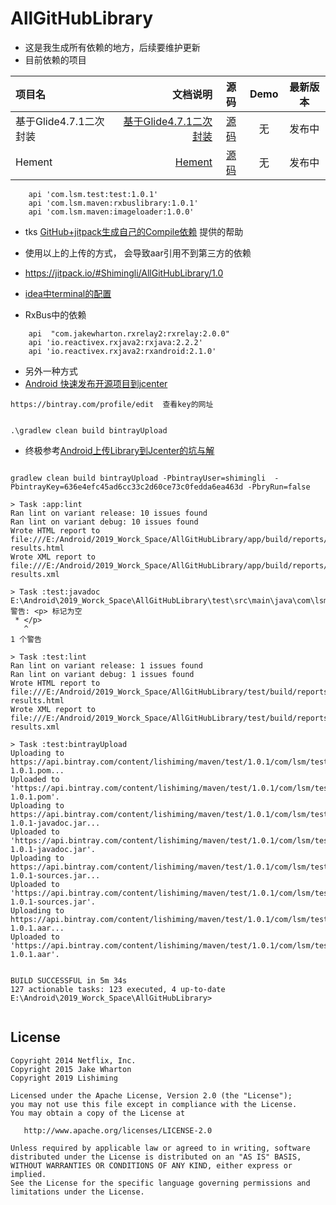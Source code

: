 # AllGitHubLibrary
* 这是我生成所有依赖的地方，后续要维护更新 
* 目前依赖的项目 

| 项目名 | 文档说明 |源码 | Demo |最新版本|
| :------| ------: | :------: | :------: | :------: |
| 基于Glide4.7.1二次封装 | [基于Glide4.7.1二次封装](https://www.jianshu.com/p/aecd92515cea) | [源码](https://github.com/Shimingli/ImageLoader) | 无 | 发布中|
| Hement | [Hement](https://www.jianshu.com/u/a58eb984bda4) | [源码](https://github.com/Shimingli/Hement) | 无 | 发布中|




```
    api 'com.lsm.test:test:1.0.1'
    api 'com.lsm.maven:rxbuslibrary:1.0.1'
    api 'com.lsm.maven:imageloader:1.0.0'

```

* tks [
GitHub+jitpack生成自己的Compile依赖](https://blog.csdn.net/DeMonliuhui/article/details/78066784) 提供的帮助
* 使用以上的上传的方式， 会导致aar引用不到第三方的依赖


* https://jitpack.io/#Shimingli/AllGitHubLibrary/1.0

* [
idea中terminal的配置](https://blog.csdn.net/fz13768884254/article/details/82761143)



* RxBus中的依赖

```
    api  "com.jakewharton.rxrelay2:rxrelay:2.0.0"
    api 'io.reactivex.rxjava2:rxjava:2.2.2'
    api 'io.reactivex.rxjava2:rxandroid:2.1.0'
```



* 另外一种方式
* [
Android 快速发布开源项目到jcenter](https://blog.csdn.net/lmj623565791/article/details/51148825)




```
https://bintray.com/profile/edit  查看key的网址 


.\gradlew clean build bintrayUpload

```



* 终极参考[Android上传Library到Jcenter的坑与解](https://www.jianshu.com/p/65d8485b4d34)





```

gradlew clean build bintrayUpload -PbintrayUser=shimingli  -PbintrayKey=636e4efc45ad6cc33c2d60ce73c0fedda6ea463d -PbryRun=false

> Task :app:lint 
Ran lint on variant release: 10 issues found
Ran lint on variant debug: 10 issues found
Wrote HTML report to file:///E:/Android/2019_Worck_Space/AllGitHubLibrary/app/build/reports/lint-results.html
Wrote XML report to file:///E:/Android/2019_Worck_Space/AllGitHubLibrary/app/build/reports/lint-results.xml

> Task :test:javadoc 
E:\Android\2019_Worck_Space\AllGitHubLibrary\test\src\main\java\com\lsm\test\TestUtils.java:9: 警告: <p> 标记为空
 * </p>
   ^
1 个警告

> Task :test:lint 
Ran lint on variant release: 1 issues found
Ran lint on variant debug: 1 issues found
Wrote HTML report to file:///E:/Android/2019_Worck_Space/AllGitHubLibrary/test/build/reports/lint-results.html
Wrote XML report to file:///E:/Android/2019_Worck_Space/AllGitHubLibrary/test/build/reports/lint-results.xml

> Task :test:bintrayUpload 
Uploading to https://api.bintray.com/content/lishiming/maven/test/1.0.1/com/lsm/test/test/1.0.1/test-1.0.1.pom...
Uploaded to 'https://api.bintray.com/content/lishiming/maven/test/1.0.1/com/lsm/test/test/1.0.1/test-1.0.1.pom'.
Uploading to https://api.bintray.com/content/lishiming/maven/test/1.0.1/com/lsm/test/test/1.0.1/test-1.0.1-javadoc.jar...
Uploaded to 'https://api.bintray.com/content/lishiming/maven/test/1.0.1/com/lsm/test/test/1.0.1/test-1.0.1-javadoc.jar'.
Uploading to https://api.bintray.com/content/lishiming/maven/test/1.0.1/com/lsm/test/test/1.0.1/test-1.0.1-sources.jar...
Uploaded to 'https://api.bintray.com/content/lishiming/maven/test/1.0.1/com/lsm/test/test/1.0.1/test-1.0.1-sources.jar'.
Uploading to https://api.bintray.com/content/lishiming/maven/test/1.0.1/com/lsm/test/test/1.0.1/test-1.0.1.aar...
Uploaded to 'https://api.bintray.com/content/lishiming/maven/test/1.0.1/com/lsm/test/test/1.0.1/test-1.0.1.aar'.


BUILD SUCCESSFUL in 5m 34s
127 actionable tasks: 123 executed, 4 up-to-date
E:\Android\2019_Worck_Space\AllGitHubLibrary>


```














License
-------

    Copyright 2014 Netflix, Inc.
    Copyright 2015 Jake Wharton
    Copyright 2019 Lishiming

    Licensed under the Apache License, Version 2.0 (the "License");
    you may not use this file except in compliance with the License.
    You may obtain a copy of the License at

       http://www.apache.org/licenses/LICENSE-2.0

    Unless required by applicable law or agreed to in writing, software
    distributed under the License is distributed on an "AS IS" BASIS,
    WITHOUT WARRANTIES OR CONDITIONS OF ANY KIND, either express or implied.
    See the License for the specific language governing permissions and
    limitations under the License.
